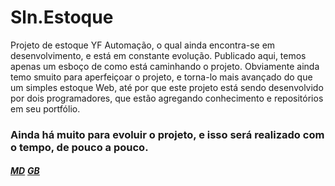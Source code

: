# Sln.Estoque

Projeto de estoque YF Automação, o qual ainda encontra-se em desenvolvimento, e está em constante evolução.
Publicado aqui, temos apenas um esboço de como está caminhando o projeto.
Obviamente ainda temo smuito para aperfeiçoar o projeto, e torna-lo mais avançado do que um simples estoque Web, até por que este projeto está sendo desenvolvido por dois programadores, que estão agregando conhecimento e repositórios em seu portfólio.

### Ainda há muito para evoluir o projeto, e isso será realizado com o tempo, de pouco a pouco.

###### ___[MD](https://github.com/Munardt)___  ___[GB](https://github.com/GersonBonetti)___
